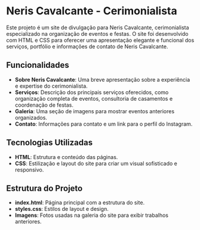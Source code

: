# Neris Cavalcante - Cerimonialista

Este projeto é um site de divulgação para Neris Cavalcante, cerimonialista especializado na organização de eventos e festas. O site foi desenvolvido com HTML e CSS para oferecer uma apresentação elegante e funcional dos serviços, portfólio e informações de contato de Neris Cavalcante.

## Funcionalidades

- **Sobre Neris Cavalcante**: Uma breve apresentação sobre a experiência e expertise do cerimonialista.
- **Serviços**: Descrição dos principais serviços oferecidos, como organização completa de eventos, consultoria de casamentos e coordenação de festas.
- **Galeria**: Uma seção de imagens para mostrar eventos anteriores organizados.
- **Contato**: Informações para contato e um link para o perfil do Instagram.

## Tecnologias Utilizadas

- **HTML**: Estrutura e conteúdo das páginas.
- **CSS**: Estilização e layout do site para criar um visual sofisticado e responsivo.

## Estrutura do Projeto

- **index.html**: Página principal com a estrutura do site.
- **styles.css**: Estilos de layout e design.
- **Imagens**: Fotos usadas na galeria do site para exibir trabalhos anteriores.

